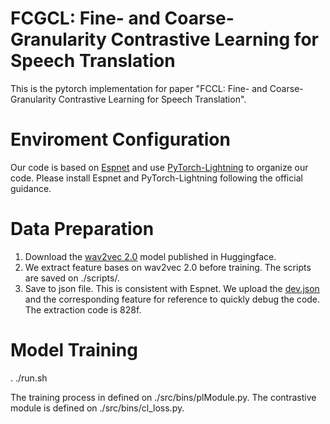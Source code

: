 # FCGCL: Fine- and Coarse-Granularity Contrastive Learning for Speech Translation

This is the pytorch implementation for paper "FCCL: Fine- and Coarse-Granularity Contrastive Learning for Speech Translation".

# Enviroment Configuration

Our code is based on [Espnet](https://github.com/espnet/espnet) and use [PyTorch-Lightning](https://github.com/Lightning-AI/lightning) to organize our code. Please install Espnet and PyTorch-Lightning following the official guidance. 

# Data Preparation
1. Download the [wav2vec 2.0](https://huggingface.co/facebook/wav2vec2-large-960h/tree/main) model published in Huggingface.
2. We extract feature bases on wav2vec 2.0 before training. The scripts are saved on ./scripts/.
3. Save to json file. This is consistent with Espnet. We upload the [dev.json](https://pan.baidu.com/s/1mW037B11Ntl77CZ2vOzlOQ) and the corresponding feature for reference to quickly debug the code. The extraction code is 828f.

# Model Training

. ./run.sh

The training process in defined on ./src/bins/plModule.py. The contrastive module is defined on ./src/bins/cl_loss.py. 

